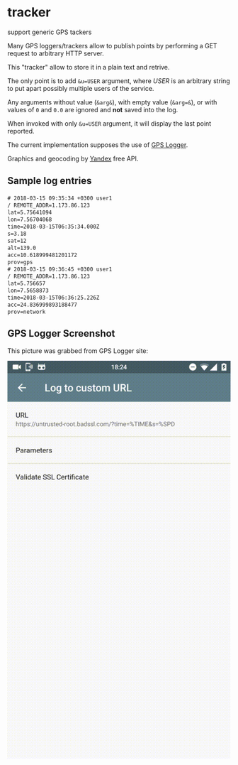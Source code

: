 # tracker
support generic GPS tackers

Many GPS loggers/trackers allow to publish points by performing a GET
request to arbitrary HTTP server.

This "tracker" allow to store it in a plain text and retrive.

The only point is to add `&u=USER` argument, where *USER* is an arbitrary string
to put apart possibly multiple users of the service.

Any arguments without value (`&arg&`), with empty value (`&arg=&`), or with values
of `0` and `0.0` are ignored and **not** saved into the log.

When invoked with only `&u=USER` argument, it will display the last point reported.

The current implementation supposes the use of [GPS Logger](https://code.mendhak.com/gpslogger/).

Graphics and geocoding by [Yandex](https://maps.ya.ru) free API.

## Sample log entries

    # 2018-03-15 09:35:34 +0300 user1
    / REMOTE_ADDR=1.173.86.123
    lat=5.75641094
    lon=7.56704068
    time=2018-03-15T06:35:34.000Z
    s=3.18
    sat=12
    alt=139.0
    acc=10.618999481201172
    prov=gps
    # 2018-03-15 09:36:45 +0300 user1
    / REMOTE_ADDR=1.173.86.123
    lat=5.756657
    lon=7.5658873
    time=2018-03-15T06:36:25.226Z
    acc=24.836999893188477
    prov=network

## GPS Logger Screenshot

This picture was grabbed from GPS Logger site:

![Custom URL Setup](img/21sslvalidation.gif)
